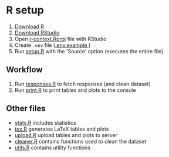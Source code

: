 # R setup
1. [Download R](https://cran.rstudio.com/)
2. [Download RStudio](https://posit.co/download/rstudio-desktop/)
3. Open [r-context.Rproj](r-context.Rproj) file with RStudio
4. Create `.env` file ([.env.example ](.env.example))
5. Run [setup.R](./src/setup.R) with the 'Source' option (executes the entire file)


## Workflow
1. Run [responses.R](./src/responses.R) to fetch responses (and clean dataset)
2. Run [print.R](./src/print.R) to print tables and plots to the console


## Other files
- [stats.R](./src/stats.R) includes statistics
- [tex.R](./src/tex.R) generates LaTeX tables and plots
- [upload.R](./src/upload.R) upload tables and plots to server
- [cleaner.R](./src/cleaner.R) contains functions used to clean the dataset
- [utils.R](./src/utils.R) contains utility functions